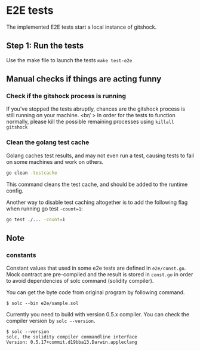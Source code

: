 # E2E tests

The implemented E2E tests start a local instance of gitshock.

## Step 1: Run the tests

Use the make file to launch the tests `make test-e2e`

## Manual checks if things are acting funny

### Check if the gitshock process is running

If you've stopped the tests abruptly, chances are the gitshock process is still running on your machine. <br/ >
In order for the tests to function normally, please kill the possible remaining processes using `killall gitshock`

### Clean the golang test cache

Golang caches test results, and may not even run a test, causing tests to fail on some machines and work on others.
````bash
go clean -testcache
````

This command cleans the test cache, and should be added to the runtime config.

Another way to disable test caching altogether is to add the following flag when running go test `-count=1`:
````bash
go test ./... -count=1
````

## Note

### constants

Constant values that used in some e2e tests are defined in `e2e/const.go`.
Mock contract are pre-compiled and the result is stored in `const.go` in order to avoid dependencies of solc command (solidity compiler).

You can get the byte code from original program by following command.

```shell
$ solc --bin e2e/sample.sol
```

Currently you need to build with version 0.5.x compiler. You can check the compiler version by `solc --version`.

```shell
$ solc --version
solc, the solidity compiler commandline interface
Version: 0.5.17+commit.d19bba13.Darwin.appleclang
```
